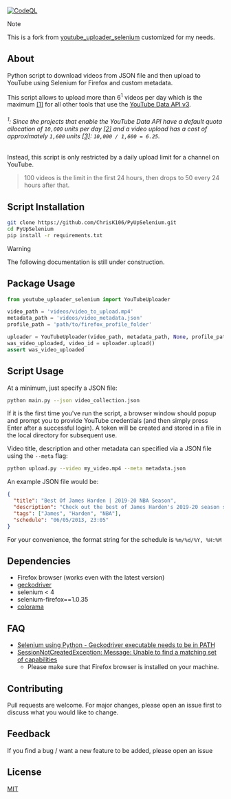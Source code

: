 [![CodeQL](https://github.com/ChrisK106/PyUpSelenium/actions/workflows/github-code-scanning/codeql/badge.svg)](https://github.com/ChrisK106/PyUpSelenium/actions/workflows/github-code-scanning/codeql)

> [!NOTE]  
> This is a fork from [youtube_uploader_selenium](https://github.com/linouk23/youtube_uploader_selenium) customized for my needs.

## About
Python script to download videos from JSON file and then upload to YouTube using Selenium for Firefox and custom metadata.

This script allows to upload more than 6<sup>1</sup> videos per day which is the maximum [[1]](https://github.com/tokland/youtube-upload/issues/268) for all other tools that use the [YouTube Data API v3](https://developers.google.com/youtube/v3).

###### <sup>1</sup>: Since the projects that enable the YouTube Data API have a default quota allocation of `10,000` units per day [[2]](https://developers.google.com/youtube/v3/getting-started#calculating-quota-usage) and a video upload has a cost of approximately `1,600` units [[3]](https://developers.google.com/youtube/v3/getting-started#quota): `10,000 / 1,600 = 6.25`.

Instead, this script is only restricted by a daily upload limit for a channel on YouTube.
> 100 videos is the limit in the first 24 hours, then drops to 50 every 24 hours after that.

## Script Installation

```bash
git clone https://github.com/ChrisK106/PyUpSelenium.git
cd PyUpSelenium
pip install -r requirements.txt
```

> [!WARNING]  
> The following documentation is still under construction.

## Package Usage
```python
from youtube_uploader_selenium import YouTubeUploader

video_path = 'videos/video_to_upload.mp4'
metadata_path = 'videos/video_metadata.json'
profile_path = 'path/to/firefox_profile_folder'

uploader = YouTubeUploader(video_path, metadata_path, None, profile_path, headless_mode)
was_video_uploaded, video_id = uploader.upload()
assert was_video_uploaded
```

## Script Usage
At a minimum, just specify a JSON file:

```bash
python main.py --json video_collection.json
```

If it is the first time you've run the script, a browser window should popup and prompt you to provide YouTube credentials (and then simply press <it>Enter</it> after a successful login).
A token will be created and stored in a file in the local directory for subsequent use.

Video title, description and other metadata can specified via a JSON file using the `--meta` flag:
```bash
python upload.py --video my_video.mp4 --meta metadata.json
```

An example JSON file would be:
```json
{
  "title": "Best Of James Harden | 2019-20 NBA Season",
  "description": "Check out the best of James Harden's 2019-20 season so far!",
  "tags": ["James", "Harden", "NBA"],
  "schedule": "06/05/2013, 23:05"
}
```
For your convenience, the format string for the schedule is `%m/%d/%Y, %H:%M`

## Dependencies
* Firefox browser (works even with the latest version)
* [geckodriver](https://github.com/mozilla/geckodriver/releases)
* selenium < 4
* selenium-firefox==1.0.35
* [colorama](https://github.com/tartley/colorama)

## FAQ
* [Selenium using Python - Geckodriver executable needs to be in PATH](https://stackoverflow.com/questions/40208051/selenium-using-python-geckodriver-executable-needs-to-be-in-path)
* [SessionNotCreatedException: Message: Unable to find a matching set of capabilities](https://stackoverflow.com/questions/47782650/selenium-common-exceptions-sessionnotcreatedexception-message-unable-to-find-a)
   * Please make sure that Firefox browser is installed on your machine.

## Contributing
Pull requests are welcome. For major changes, please open an issue first to discuss what you would like to change.

## Feedback
If you find a bug / want a new feature to be added, please open an issue

## License
[MIT](https://choosealicense.com/licenses/mit/)
